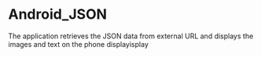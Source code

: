 # Android_JSON

The application retrieves the JSON data from external URL and displays the images and text on the phone displayisplay
